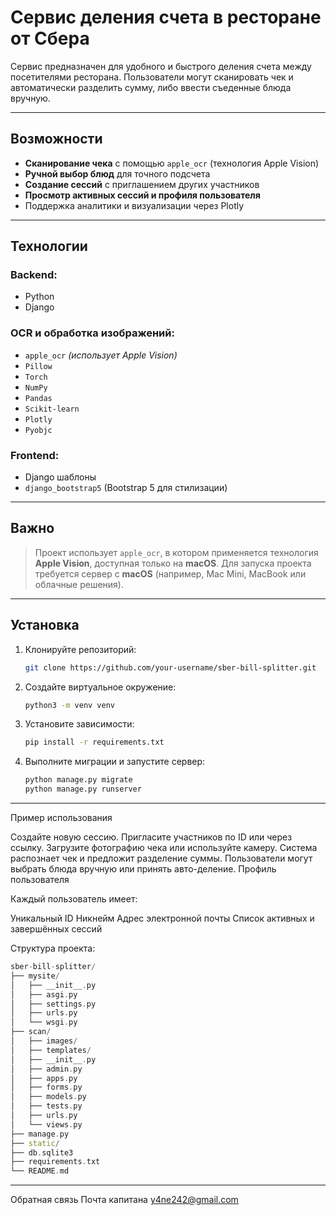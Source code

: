 # Сервис деления счета в ресторане от Сбера

Сервис предназначен для удобного и быстрого деления счета между посетителями ресторана. Пользователи могут сканировать чек и автоматически разделить сумму, либо ввести съеденные блюда вручную.

---

## Возможности

- **Сканирование чека** с помощью `apple_ocr` (технология Apple Vision)
- **Ручной выбор блюд** для точного подсчета
- **Создание сессий** с приглашением других участников
- **Просмотр активных сессий и профиля пользователя**
- Поддержка аналитики и визуализации через Plotly

---

## Технологии

### Backend:
- Python
- Django

### OCR и обработка изображений:
- `apple_ocr` *(использует Apple Vision)*
- `Pillow`
- `Torch`
- `NumPy`
- `Pandas`
- `Scikit-learn`
- `Plotly`
- `Pyobjc`

### Frontend:
- Django шаблоны
- `django_bootstrap5` (Bootstrap 5 для стилизации)

---

## Важно

> Проект использует `apple_ocr`, в котором применяется технология **Apple Vision**, доступная только на **macOS**. Для запуска проекта требуется сервер с **macOS** (например, Mac Mini, MacBook или облачные решения).

---

## Установка

1. Клонируйте репозиторий:
   ```bash
   git clone https://github.com/your-username/sber-bill-splitter.git
   ```
2. Создайте виртуальное окружение:
   ```bash
   python3 -m venv venv
   ```
3. Установите зависимости:
   ```bash
   pip install -r requirements.txt
   ```
4. Выполните миграции и запустите сервер:
   ```bash
   python manage.py migrate
   python manage.py runserver
   ```

---

Пример использования

Создайте новую сессию.
Пригласите участников по ID или через ссылку.
Загрузите фотографию чека или используйте камеру.
Система распознает чек и предложит разделение суммы.
Пользователи могут выбрать блюда вручную или принять авто-деление.
Профиль пользователя

Каждый пользователь имеет:

Уникальный ID
Никнейм
Адрес электронной почты
Список активных и завершённых сессий

Структура проекта:
```cpp
sber-bill-splitter/
├── mysite/
│   ├── __init__.py
│   ├── asgi.py
│   ├── settings.py
│   ├── urls.py
│   └── wsgi.py
├── scan/
│   ├── images/
│   ├── templates/
│   ├── __init__.py
│   ├── admin.py
│   ├── apps.py
│   ├── forms.py
│   ├── models.py
│   ├── tests.py
│   ├── urls.py
│   └── views.py
├── manage.py
├── static/
├── db.sqlite3
├── requirements.txt
└── README.md
```

---

Обратная связь
Почта капитана y4ne242@gmail.com
